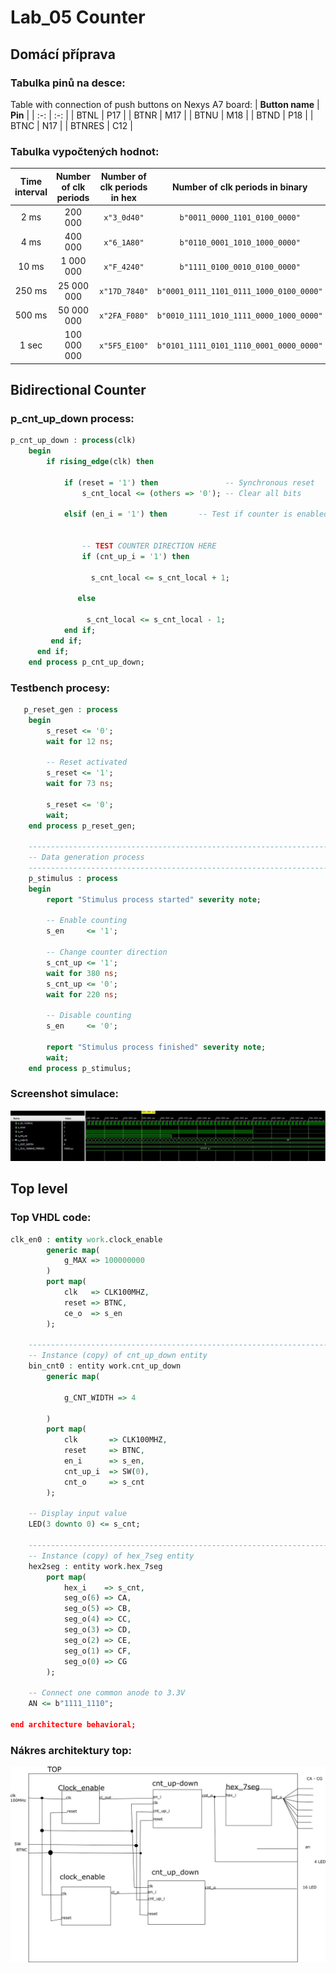
# Lab_05 Counter

## Domácí příprava

### Tabulka pinů na desce:
Table with connection of push buttons on Nexys A7 board:
 | **Button name** | **Pin** | 
   | :-: | :-: |
   | BTNL | P17 | 
   | BTNR | M17 |
   | BTNU | M18 | 
   | BTND | P18 | 
   | BTNC | N17 | 
   | BTNRES | C12 |

### Tabulka vypočtených hodnot:

| **Time interval** | **Number of clk periods** | **Number of clk periods in hex** | **Number of clk periods in binary** |
   | :-: | :-: | :-: | :-: |
   | 2&nbsp;ms | 200 000 | `x"3_0d40"` | `b"0011_0000_1101_0100_0000"` |
   | 4&nbsp;ms | 400 000 | `x"6_1A80"` | `b"0110_0001_1010_1000_0000"` |
   | 10&nbsp;ms | 1 000 000 | `x"F_4240"` | `b"1111_0100_0010_0100_0000"` |
   | 250&nbsp;ms | 25 000 000 | `x"17D_7840"` | `b"0001_0111_1101_0111_1000_0100_0000"` |
   | 500&nbsp;ms | 50 000 000 | `x"2FA_F080"` | `b"0010_1111_1010_1111_0000_1000_0000"` |
   | 1&nbsp;sec | 100 000 000 | `x"5F5_E100"` | `b"0101_1111_0101_1110_0001_0000_0000"` |

## Bidirectional Counter

### p_cnt_up_down process:

```vhdl
p_cnt_up_down : process(clk)
    begin
        if rising_edge(clk) then
        
            if (reset = '1') then               -- Synchronous reset
                s_cnt_local <= (others => '0'); -- Clear all bits

            elsif (en_i = '1') then       -- Test if counter is enabled


                -- TEST COUNTER DIRECTION HERE
                if (cnt_up_i = '1') then
                
                  s_cnt_local <= s_cnt_local + 1;
 
               else 
                 
                 s_cnt_local <= s_cnt_local - 1;
            end if;
         end if;
      end if;
    end process p_cnt_up_down;
```
   
   ### Testbench procesy:
   
```vhdl
   p_reset_gen : process
    begin
        s_reset <= '0';
        wait for 12 ns;
        
        -- Reset activated
        s_reset <= '1';
        wait for 73 ns;

        s_reset <= '0';
        wait;
    end process p_reset_gen;

    --------------------------------------------------------------------
    -- Data generation process
    --------------------------------------------------------------------
    p_stimulus : process
    begin
        report "Stimulus process started" severity note;

        -- Enable counting
        s_en     <= '1';
        
        -- Change counter direction
        s_cnt_up <= '1';
        wait for 380 ns;
        s_cnt_up <= '0';
        wait for 220 ns;

        -- Disable counting
        s_en     <= '0';

        report "Stimulus process finished" severity note;
        wait;
    end process p_stimulus;
```

### Screenshot simulace:

![screenshot](https://github.com/JanMostecky/Digital-electronics-1/blob/main/pictures/cvika%2005.JPG)

## Top level

### Top VHDL code: 

```vhdl
clk_en0 : entity work.clock_enable
        generic map(
            g_MAX => 100000000
        )
        port map(
            clk   => CLK100MHZ,
            reset => BTNC,
            ce_o  => s_en
        );

    --------------------------------------------------------------------
    -- Instance (copy) of cnt_up_down entity
    bin_cnt0 : entity work.cnt_up_down
        generic map(
        
            g_CNT_WIDTH => 4
            
        )
        port map(
            clk       => CLK100MHZ,
            reset     => BTNC,
            en_i      => s_en,
            cnt_up_i  => SW(0),
            cnt_o     => s_cnt
        );

    -- Display input value
    LED(3 downto 0) <= s_cnt;

    --------------------------------------------------------------------
    -- Instance (copy) of hex_7seg entity
    hex2seg : entity work.hex_7seg
        port map(
            hex_i    => s_cnt,
            seg_o(6) => CA,
            seg_o(5) => CB,
            seg_o(4) => CC,
            seg_o(3) => CD,
            seg_o(2) => CE,
            seg_o(1) => CF,
            seg_o(0) => CG
        );

    -- Connect one common anode to 3.3V
    AN <= b"1111_1110";

end architecture behavioral;
```

### Nákres architektury top:

![screenshotj](https://github.com/JanMostecky/Digital-electronics-1/blob/main/pictures/05-top.jpg)


